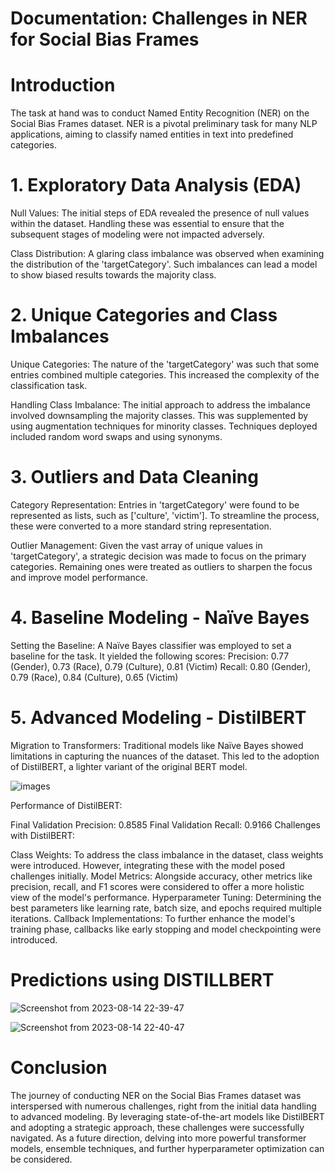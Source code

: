 # Documentation: Challenges in NER for Social Bias Frames
# Introduction
The task at hand was to conduct Named Entity Recognition (NER) on the Social Bias Frames dataset. NER is a pivotal preliminary task for many NLP applications, aiming to classify named entities in text into predefined categories.

# 1.  Exploratory Data Analysis (EDA)
Null Values: The initial steps of EDA revealed the presence of null values within the dataset. Handling these was essential to ensure that the subsequent stages of modeling were not impacted adversely.

Class Distribution: A glaring class imbalance was observed when examining the distribution of the 'targetCategory'. Such imbalances can lead a model to show biased results towards the majority class.

# 2. Unique Categories and Class Imbalances
Unique Categories: The nature of the 'targetCategory' was such that some entries combined multiple categories. This increased the complexity of the classification task.

Handling Class Imbalance: The initial approach to address the imbalance involved downsampling the majority classes. This was supplemented by using augmentation techniques for minority classes. Techniques deployed included random word swaps and using synonyms.

# 3. Outliers and Data Cleaning
Category Representation: Entries in 'targetCategory' were found to be represented as lists, such as ['culture', 'victim']. To streamline the process, these were converted to a more standard string representation.

Outlier Management: Given the vast array of unique values in 'targetCategory', a strategic decision was made to focus on the primary categories. Remaining ones were treated as outliers to sharpen the focus and improve model performance.

# 4. Baseline Modeling - Naïve Bayes
Setting the Baseline: A Naïve Bayes classifier was employed to set a baseline for the task. It yielded the following scores:
Precision: 0.77 (Gender), 0.73 (Race), 0.79 (Culture), 0.81 (Victim)
Recall: 0.80 (Gender), 0.79 (Race), 0.84 (Culture), 0.65 (Victim)


# 5. Advanced Modeling - DistilBERT
Migration to Transformers: Traditional models like Naïve Bayes showed limitations in capturing the nuances of the dataset. This led to the adoption of DistilBERT, a lighter variant of the original BERT model.



![images](https://github.com/ahmedhisham73/NER-for-socialFrames/assets/37244966/4d2af9fe-9fb2-4ef1-8ed3-07ebac38b90c)


Performance of DistilBERT:

Final Validation Precision: 0.8585
Final Validation Recall: 0.9166
Challenges with DistilBERT:

Class Weights: To address the class imbalance in the dataset, class weights were introduced. However, integrating these with the model posed challenges initially.
Model Metrics: Alongside accuracy, other metrics like precision, recall, and F1 scores were considered to offer a more holistic view of the model's performance.
Hyperparameter Tuning: Determining the best parameters like learning rate, batch size, and epochs required multiple iterations.
Callback Implementations: To further enhance the model's training phase, callbacks like early stopping and model checkpointing were introduced.

# Predictions using DISTILLBERT

![Screenshot from 2023-08-14 22-39-47](https://github.com/ahmedhisham73/NER-for-socialFrames/assets/37244966/8bbff377-bcab-444d-98f4-d8c1a4c9f662)

![Screenshot from 2023-08-14 22-40-47](https://github.com/ahmedhisham73/NER-for-socialFrames/assets/37244966/5bd0e9dd-8016-4aeb-90da-88004cb471d5)





# Conclusion
The journey of conducting NER on the Social Bias Frames dataset was interspersed with numerous challenges, right from the initial data handling to advanced modeling. By leveraging state-of-the-art models like DistilBERT and adopting a strategic approach, these challenges were successfully navigated. As a future direction, delving into more powerful transformer models, ensemble techniques, and further hyperparameter optimization can be considered.
